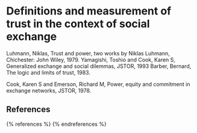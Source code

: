 Definitions and measurement of trust in the context of social exchange
======================================================================

Luhmann, Niklas, Trust and power, two works by Niklas Luhmann, Chichester: John Wiley, 1979. Yamagishi, Toshio and Cook, Karen S, Generalized exchange and social dilemmas, JSTOR, 1993 Barber, Bernard, The logic and limits of trust, 1983.

Cook, Karen S and Emerson, Richard M, Power, equity and commitment in exchange networks, JSTOR, 1978.

References
----------

{% references %} {% endreferences %}
